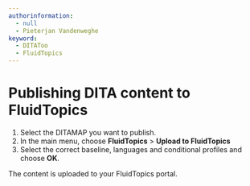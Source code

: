 ```yaml
---
authorinformation:
  - null
  - Pieterjan Vandenweghe
keyword:
  - DITAToo
  - FluidTopics
---
```


# Publishing DITA content to FluidTopics

1. Select the DITAMAP you want to publish.
2. In the main menu, choose **FluidTopics** &gt; **Upload to FluidTopics**
3. Select the correct baseline, languages and conditional profiles and choose **OK**.

The content is uploaded to your FluidTopics portal.

